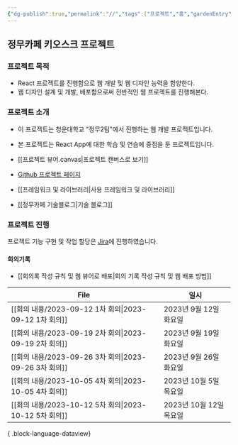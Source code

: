 ```yaml
---
{"dg-publish":true,"permalink":"//","tags":["프로젝트","홈","gardenEntry","gardenEntry"]}
---
```


## 정무카페 키오스크 프로젝트
### 프로젝트 목적
+ React 프로젝트를 진행함으로 웹 개발 및 웹 디자인 능력을 함양한다.
+ 웹 디자인 설계 및 개발, 배포함으로써 전반적인 웹 프로젝트를 진행해본다.

### 프로젝트 소개
+ 이 프로젝트는 청운대학교 "정무2팀"에서 진행하는 웹 개발 프로젝트입니다.
+ 본 프로젝트는 React App에 대한 학습 및 연습에 중점을 둔 프로젝트입니다.

+ [[프로젝트 뷰어.canvas|프로젝트 캔버스로 보기]]
+ [Github 프로젝트 페이지](https://github.com/jungmusil-yee-team)
+ [[프레임워크 및 라이브러리\|사용 프레임워크 및 라이브러리]]
+ [[정무카페 기술블로그\|기술 블로그]]

### 프로젝트 진행
프로젝트 기능 구현 및 작업 할당은 [Jira](https://www.atlassian.com/ko/software/jira)에 진행하였습니다.

#### 회의기록
+ [[회의록 작성 규칙 및 웹 뷰어로 배포\|회의 기록 작성 규칙 및 웹 배포 방법]]

| File                                            | 일시                |
| ----------------------------------------------- | ----------------- |
| [[회의 내용/2023-09-12 1차 회의\|2023-09-12 1차 회의]] | 2023년 9월 12일 화요일  |
| [[회의 내용/2023-09-19 2차 회의\|2023-09-19 2차 회의]] | 2023년 9월 19일 화요일  |
| [[회의 내용/2023-09-26 3차 회의\|2023-09-26 3차 회의]] | 2023년 9월 26일 화요일  |
| [[회의 내용/2023-10-05 4차 회의\|2023-10-05 4차 회의]] | 2023년 10월 5일 목요일  |
| [[회의 내용/2023-10-12 5차 회의\|2023-10-12 5차 회의]] | 2023년 10월 12일 목요일 |

{ .block-language-dataview}
